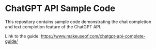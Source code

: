 # ChatGPT API Sample Code

This repository contains sample code demonstrating the chat completion and text completion feature of the ChatGPT API.

Link to the guide: https://www.makeuseof.com/chatgpt-api-complete-guide/